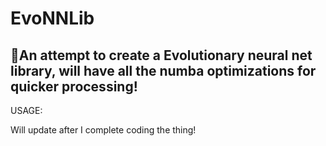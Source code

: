 # EvoNNLib
 🙌An attempt to create a Evolutionary neural net library, will have all the numba optimizations for quicker processing!
 ---
 USAGE:

 Will update after I complete coding the thing!
